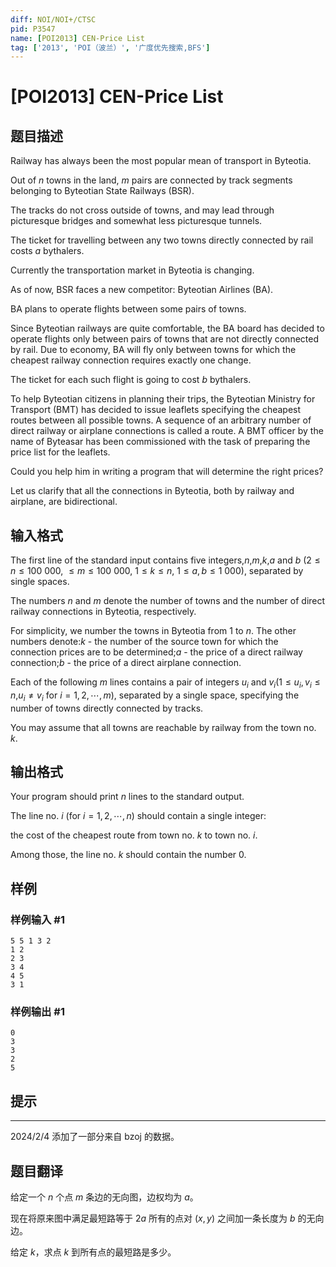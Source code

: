 ```yaml
---
diff: NOI/NOI+/CTSC
pid: P3547
name: [POI2013] CEN-Price List
tag: ['2013', 'POI（波兰）', '广度优先搜索,BFS']
---
```

# [POI2013] CEN-Price List
## 题目描述

Railway has always been the most popular mean of transport in Byteotia.

Out of $n$ towns in the land, $m$ pairs are connected by track segments    belonging to Byteotian State Railways (BSR).

The tracks do not cross outside of towns, and may lead through picturesque    bridges and somewhat less picturesque tunnels.

The ticket for travelling between any two towns    directly connected by rail costs $a$ bythalers.

Currently the transportation market in Byteotia is changing.

As of now, BSR faces a new competitor: Byteotian Airlines (BA).

BA plans to operate flights between some pairs of towns.

Since Byteotian railways are quite comfortable, the BA board has decided to    operate flights only between pairs of towns that are not directly    connected by rail.  Due to economy, BA will fly only between towns    for which the cheapest railway connection requires exactly one change.

The ticket for each such flight is going to cost $b$ bythalers.

To help Byteotian citizens in planning their trips, the Byteotian    Ministry for Transport (BMT) has decided to issue leaflets specifying the    cheapest routes between all possible towns.  A sequence of an    arbitrary number of direct railway or airplane connections is    called a route.  A BMT officer by the name of Byteasar has been    commissioned with the task of preparing the price list for the leaflets.

Could you help him in writing a program that will determine the right    prices?

Let us clarify that all the connections in Byteotia, both by railway and    airplane, are bidirectional.

## 输入格式

The first line of the standard input contains five integers,$n$,$m$,$k$,$a$ and $b$ ($2\le n\le 100\ 000$, $\le m\le 100\ 000$, $1\le k\le n$, $1\le a,b\le 1\ 000$),      separated by single spaces.

The numbers $n$ and $m$ denote the number of towns and the number of      direct railway connections in Byteotia, respectively.

For simplicity, we number the towns in Byteotia from $1$ to $n$. The other numbers denote:$k$ - the number of the source town for which the connection prices are to be determined;$a$ - the price of a direct railway connection;$b$ - the price of a direct airplane connection.

Each of the following $m$ lines contains a pair of integers $u_i$ and $v_i$($1\le u_i,v_i\le n$,$u_i\ne v_i$ for $i=1,2,\cdots,m$), separated by a single space, specifying the number of towns directly connected by tracks.


You may assume that all towns are reachable by railway from the town no. $k$.

## 输出格式

Your program should print $n$ lines to the standard output.

The line no. $i$ (for $i=1,2,\cdots,n$) should contain a single integer:

the cost of the cheapest route from town no. $k$ to town no. $i$.

Among those, the line no. $k$ should contain the number $0$.

## 样例

### 样例输入 #1
```
5 5 1 3 2
1 2
2 3
3 4
4 5
3 1

```
### 样例输出 #1
```
0
3
3
2
5

```
## 提示



------------

2024/2/4 添加了一部分来自 bzoj 的数据。
## 题目翻译

给定一个 $n$ 个点 $m$ 条边的无向图，边权均为 $a$。

现在将原来图中满足最短路等于 $2a$ 所有的点对 $(x,y)$ 之间加一条长度为 $b$ 的无向边。

给定 $k$，求点 $k$ 到所有点的最短路是多少。

